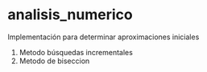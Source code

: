 # analisis_numerico

Implementación para determinar aproximaciones iniciales 

1. Metodo búsquedas incrementales 
2. Metodo de biseccion
